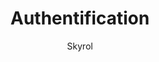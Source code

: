 ---
title: Authentification
dir:
    order: 3
category:
  - Guide
tag:
  - Intermédiaire
author: Skyrol
---